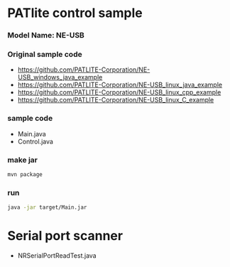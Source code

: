 # PATlite control sample

### Model Name: NE-USB

### Original sample code
* https://github.com/PATLITE-Corporation/NE-USB_windows_java_example
* https://github.com/PATLITE-Corporation/NE-USB_linux_java_example
* https://github.com/PATLITE-Corporation/NE-USB_linux_cpp_example
* https://github.com/PATLITE-Corporation/NE-USB_linux_C_example

### sample code
* Main.java
* Control.java

### make jar
```bash
mvn package
```

### run
```bash
java -jar target/Main.jar 
```

# Serial port scanner
* NRSerialPortReadTest.java
